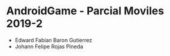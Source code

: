 # AndroidGame - Parcial Moviles 2019-2

- Edward Fabian Baron Gutierrez
- Johann Felipe Rojas Pineda

